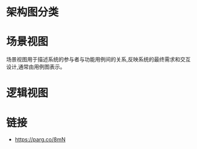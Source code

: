 # 架构图分类

# 场景视图

场景视图用于描述系统的参与者与功能用例间的关系,反映系统的最终需求和交互设计,通常由用例图表示。

# 逻辑视图

# 链接

- https://parg.co/8mN
